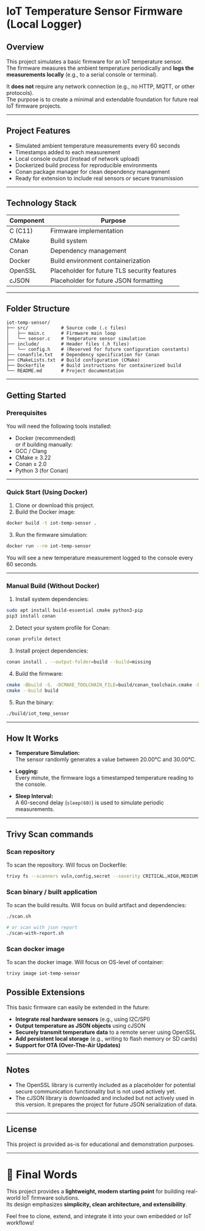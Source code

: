 # IoT Temperature Sensor Firmware (Local Logger)

## Overview

This project simulates a basic firmware for an IoT temperature sensor.  
The firmware measures the ambient temperature periodically and **logs the measurements locally** (e.g., to a serial console or terminal).

It **does not** require any network connection (e.g., no HTTP, MQTT, or other protocols).  
The purpose is to create a minimal and extendable foundation for future real IoT firmware projects.

---

## Project Features

- Simulated ambient temperature measurements every 60 seconds
- Timestamps added to each measurement
- Local console output (instead of network upload)
- Dockerized build process for reproducible environments
- Conan package manager for clean dependency management
- Ready for extension to include real sensors or secure transmission

---

## Technology Stack

| Component      | Purpose                      |
|----------------|-------------------------------|
| C (C11)        | Firmware implementation       |
| CMake          | Build system                  |
| Conan          | Dependency management         |
| Docker         | Build environment containerization |
| OpenSSL        | Placeholder for future TLS security features |
| cJSON          | Placeholder for future JSON formatting |

---

## Folder Structure

```plaintext
iot-temp-sensor/
├── src/            # Source code (.c files)
│   ├── main.c      # Firmware main loop
│   └── sensor.c    # Temperature sensor simulation
├── include/        # Header files (.h files)
│   └── config.h    # (Reserved for future configuration constants)
├── conanfile.txt   # Dependency specification for Conan
├── CMakeLists.txt  # Build configuration (CMake)
├── Dockerfile      # Build instructions for containerized build
└── README.md       # Project documentation
```

---

## Getting Started

### Prerequisites

You will need the following tools installed:

- Docker (recommended)  
or if building manually:
- GCC / Clang
- CMake ≥ 3.22
- Conan ≥ 2.0
- Python 3 (for Conan)

---

### Quick Start (Using Docker)

1. Clone or download this project.
2. Build the Docker image:

```bash
docker build -t iot-temp-sensor .
```

3. Run the firmware simulation:

```bash
docker run --rm iot-temp-sensor
```

You will see a new temperature measurement logged to the console every 60 seconds.

---

### Manual Build (Without Docker)

1. Install system dependencies:

```bash
sudo apt install build-essential cmake python3-pip
pip3 install conan
```

2. Detect your system profile for Conan:

```bash
conan profile detect
```

3. Install project dependencies:

```bash
conan install . --output-folder=build --build=missing
```

4. Build the firmware:

```bash
cmake -Bbuild -S. -DCMAKE_TOOLCHAIN_FILE=build/conan_toolchain.cmake -DCMAKE_BUILD_TYPE=Release
cmake --build build
```

5. Run the binary:

```bash
./build/iot_temp_sensor
```

---

## How It Works

- **Temperature Simulation:**  
  The sensor randomly generates a value between 20.00°C and 30.00°C.
  
- **Logging:**  
  Every minute, the firmware logs a timestamped temperature reading to the console.
  
- **Sleep Interval:**  
  A 60-second delay (`sleep(60)`) is used to simulate periodic measurements.

---

## Trivy Scan commands

### Scan repository
To scan the repository. Will focus on Dockerfile:

```bash
trivy fs --scanners vuln,config,secret --severity CRITICAL,HIGH,MEDIUM .
```

### Scan binary / built application
To scan the build results. Will focus on build artifact and dependencies:

```bash
./scan.sh

# or scan with json report
./scan-with-report.sh
```

### Scan docker image
To scan the docker image. Will focus on OS-level of container:

```bash
trivy image iot-temp-sensor
```



## Possible Extensions

This basic firmware can easily be extended in the future:

- **Integrate real hardware sensors** (e.g., using I2C/SPI)
- **Output temperature as JSON objects** using cJSON
- **Securely transmit temperature data** to a remote server using OpenSSL
- **Add persistent local storage** (e.g., writing to flash memory or SD cards)
- **Support for OTA (Over-The-Air Updates)**

---

## Notes

- The OpenSSL library is currently included as a placeholder for potential secure communication functionality but is not used actively yet.
- The cJSON library is downloaded and included but not actively used in this version. It prepares the project for future JSON serialization of data.

---

## License

This project is provided as-is for educational and demonstration purposes.

---

# 🚀 Final Words

This project provides a **lightweight, modern starting point** for building real-world IoT firmware solutions.  
Its design emphasizes **simplicity, clean architecture, and extensibility**.

Feel free to clone, extend, and integrate it into your own embedded or IoT workflows!